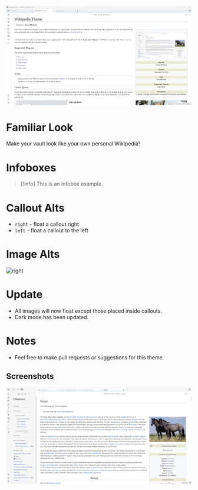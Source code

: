 ![](assets/newest.png)

# Familiar Look
Make your vault look like your own personal Wikipedia!

# Infoboxes
> [!info] This is an infobox example. 

# Callout Alts
- `right` - float a callout right
- `left` - float a callout to the left

# Image Alts
![right](assets/example.png)

# Update
- All images will now float except those placed inside callouts.
- Dark mode has been updated.

# Notes
- Feel free to make pull requests or suggestions for this theme.

## Screenshots
![](assets/article-example.png)
